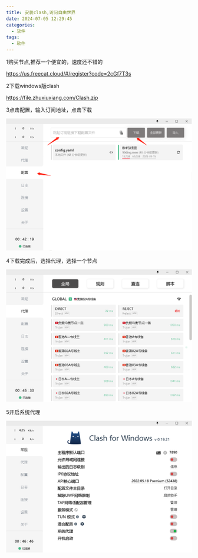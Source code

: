 ```yaml
---
title: 安装clash,访问自由世界
date: 2024-07-05 12:29:45
categories:
  - 软件
tags:
  - 软件
---
```

1购买节点,推荐一个便宜的，速度还不错的

https://us.freecat.cloud/#/register?code=2cGf7T3s

2下载windows版clash

https://file.zhuxiuxiang.com/Clash.zip

3点击配置，输入订阅地址，点击下载

![](../assets/clash1.png)

4下载完成后，选择代理，选择一个节点

![](../assets/clash2.png)

5开启系统代理

![](../assets/clash3.png)






